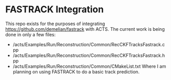 # FASTRACK Integration

This repo exists for the purposes of integrating https://github.com/demelian/fastrack with ACTS. The current work is being done in only a few files:
- /acts/Examples/Run/Reconstruction/Common/RecCKFTracksFastrack.cpp
- /acts/Examples/Run/Reconstruction/Common/RecCKFTracksFastrack.hpp
- /acts/Examples/Run/Reconstruction/Common/CMakeList.txt
Where I am planning on using FASTRACK to do a basic track prediction.
